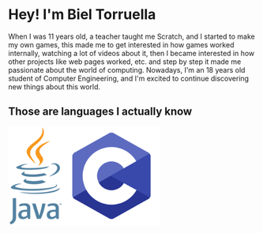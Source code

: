 <!DOCTYPE html>
<html lang="ca">
<body>
    <h1>Hey! I'm Biel Torruella</h1>
    <p>When I was 11 years old, a teacher taught me Scratch, and I started to make my own games, this made me to get interested in how games worked internally, watching a lot of videos about it, then I became interested in how other projects like web pages worked, etc. and step by step it made me passionate about the world of computing.
Nowadays, I'm an 18 years old student of Computer Engineering, and I'm excited to continue discovering new things about this world.</p>
    <h2>Those are languages I actually know</h2>
    <img src="java.png" alt = "Java" height="200" weight="200"><img src="c.png" alt = "C" height="200" weight="200">
</body>
</html>
